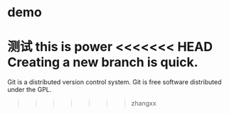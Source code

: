 # demo
测试
 this is power
<<<<<<< HEAD
 Creating a new branch is quick.
=======
 Git is a distributed version control system.
Git is free software distributed under the GPL.
>>>>>>> zhangxx
